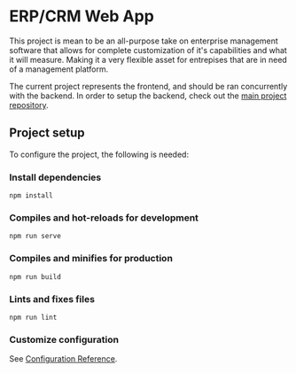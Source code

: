 # ERP/CRM Web App

This project is mean to be an all-purpose take on enterprise management software that allows for 
complete customization of it's capabilities and what it will measure. Making it a very flexible asset
for entrepises that are in need of a management platform.

The current project represents the frontend, and should be ran concurrently with the backend. In order to setup the backend,
check out the [main project repository]().

## Project setup

To configure the project, the following is needed:

### Install dependencies

```
npm install
```

### Compiles and hot-reloads for development

```
npm run serve
```

### Compiles and minifies for production

```
npm run build
```

### Lints and fixes files

```
npm run lint
```

### Customize configuration
See [Configuration Reference](https://cli.vuejs.org/config/).
